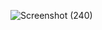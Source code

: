 ![Screenshot (240)](https://user-images.githubusercontent.com/81908636/121815993-b217d880-cc96-11eb-8ee9-809976bf7a60.png)

